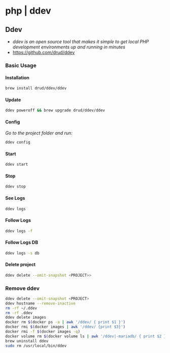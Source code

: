 # php | ddev

## Ddev

- *ddev is an open source tool that makes it simple to get local PHP development environments up and running in minutes*
- <https://github.com/drud/ddev>

### Basic Usage

#### Installation

```bash
brew install drud/ddev/ddev
```

#### Update

```bash
ddev poweroff && brew upgrade drud/ddev/ddev
```

#### Config

*Go to the project folder and run:*

```bash
ddev config
```

#### Start

```bash
ddev start
```

#### Stop

```bash
ddev stop
```

#### See Logs

```bash
ddev logs
```

#### Follow Logs

```bash
ddev logs -f
```

#### Follow Logs DB

```bash
ddev logs -s db
```

#### Delete project

```bash
ddev delete --omit-snapshot <PROJECT>>
```

### Remove ddev

```bash
ddev delete --omit-snapshot <PROJECT>
ddev hostname --remove-inactive
rm -rf ~/.ddev
rm -rf .ddev
ddev delete images
docker rm $(docker ps -a | awk '/ddev/ { print $1 }')
docker rmi $(docker images | awk '/ddev/ {print $3}')
docker rmi -f $(docker images -q)
docker volume rm $(docker volume ls | awk '/ddev|-mariadb/ { print $2 }')
brew uninstall ddev
sudo rm /usr/local/bin/ddev
```